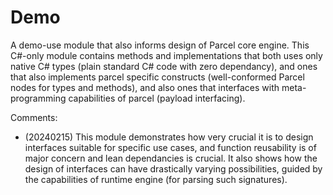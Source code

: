 # Demo

A demo-use module that also informs design of Parcel core engine. This C#-only module contains methods and implementations that both uses only native C# types (plain standard C# code with zero dependancy), and ones that also implements parcel specific constructs (well-conformed Parcel nodes for types and methods), and also ones that interfaces with meta-programming capabilities of parcel (payload interfacing).

Comments:

* (20240215) This module demonstrates how very crucial it is to design interfaces suitable for specific use cases, and function reusability is of major concern and lean dependancies is crucial. It also shows how the design of interfaces can have drastically varying possibilities, guided by the capabilities of runtime engine (for parsing such signatures).
